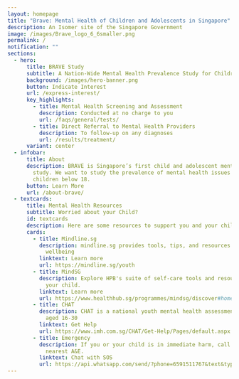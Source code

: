 ```yaml
---
layout: homepage
title: "Brave: Mental Health of Children and Adolescents in Singapore"
description: An Isomer site of the Singapore Government
image: /images/Brave_logo_6_6smaller.png
permalink: /
notification: ""
sections:
  - hero:
      title: BRAVE Study
      subtitle: A Nation-Wide Mental Health Prevalence Study for Children under 18
      background: /images/hero-banner.png
      button: Indicate Interest
      url: /express-interest/
      key_highlights:
        - title: Mental Health Screening and Assessment
          description: Conducted at no charge to you
          url: /faqs/general/tests/
        - title: Direct Referral to Mental Health Providers
          description: To follow-up on any diagnoses
          url: /results/treatment/
      variant: center
  - infobar:
      title: About
      description: BRAVE is Singapore’s first child and adolescent mental health
        study. We want to study the prevalence of mental health issues in
        children below 18.
      button: Learn More
      url: /about-brave/
  - textcards:
      title: Mental Health Resources
      subtitle: Worried about your Child?
      id: textcards
      description: Here are some resources to support you and your child
      cards:
        - title: Mindline.sg
          description: mindline.sg provides tools, tips, and resources to manage one's
            wellbeing
          linktext: Learn more
          url: https://mindline.sg/youth
        - title: MindSG
          description: Explore HPB's suite of self-care tools and resources for you and
            your child.
          linktext: Learn more
          url: https://www.healthhub.sg/programmes/mindsg/discover#home
        - title: CHAT
          description: CHAT is a national youth mental health assessment service for youth
            aged 16-30
          linktext: Get Help
          url: https://www.imh.com.sg/CHAT/Get-Help/Pages/default.aspx
        - title: Emergency
          description: If you or your child is in immediate harm, call 995 or go to the
            nearest A&E.
          linktext: Chat with SOS
          url: https://api.whatsapp.com/send/?phone=6591511767&text&type=phone_number&app_absent=0
---
```

